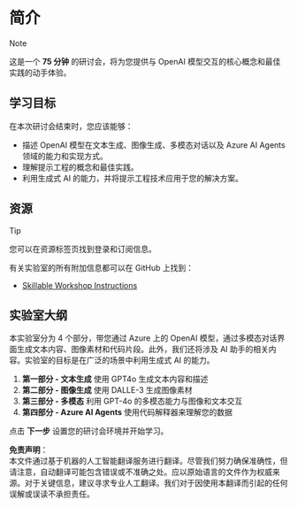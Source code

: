 # 简介

> [!NOTE]  
> 这是一个 **75 分钟** 的研讨会，将为您提供与 OpenAI 模型交互的核心概念和最佳实践的动手体验。

## 学习目标

在本次研讨会结束时，您应该能够：

- 描述 OpenAI 模型在文本生成、图像生成、多模态对话以及 Azure AI Agents 领域的能力和实现方式。  
- 理解提示工程的概念和最佳实践。  
- 利用生成式 AI 的能力，并将提示工程技术应用于您的解决方案。  

## 资源

> [!TIP]  
> 您可以在资源标签页找到登录和订阅信息。

有关实验室的所有附加信息都可以在 GitHub 上找到：

- [Skillable Workshop Instructions](https://github.com/microsoft/aitour-interact-with-llms/tree/microsoft-ignite-update/lab/Skillable%20Workshop%20Instructions)

## 实验室大纲

本实验室分为 4 个部分，带您通过 Azure 上的 OpenAI 模型，通过多模态对话界面生成文本内容、图像素材和代码片段。此外，我们还将涉及 AI 助手的相关内容。实验室的目标是在广泛的场景中利用生成式 AI 的能力。

1. **第一部分 - 文本生成** 使用 GPT4o 生成文本内容和描述  
2. **第二部分 - 图像生成** 使用 DALLE-3 生成图像素材  
3. **第三部分 - 多模态** 利用 GPT-4o 的多模态能力与图像和文本交互  
4. **第四部分 - Azure AI Agents** 使用代码解释器来理解您的数据  

点击 **下一步** 设置您的研讨会环境并开始学习。  

**免责声明**：  
本文件通过基于机器的人工智能翻译服务进行翻译。尽管我们努力确保准确性，但请注意，自动翻译可能包含错误或不准确之处。应以原始语言的文件作为权威来源。对于关键信息，建议寻求专业人工翻译。我们对于因使用本翻译而引起的任何误解或误读不承担责任。